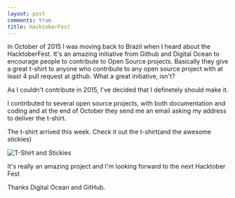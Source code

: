 ```yaml
---
layout: post
comments: true
title: HacktoberFest
---
```


In October of 2015 I was moving back to Brazil when I heard about the HacktoberFest. It's an amazing initiative from Github and Digital Ocean to encourage people to contribute to Open Source projects. Basically they give a great t-shirt to anyone who contribute to any open source project with at least 4 pull request at github. What a great initiative, isn't?

As I couldn't contribute in 2015, I've decided that I definetely should make it.

I contributed to several open source projects, with both documentation and coding and at the end of October they send me an email asking my address to deliver the t-shirt.

The t-shirt arrived this week. Check it out the t-shirt(and the awesome stickies)

![T-Shirt and Stickies](/images/hacktober_fest "Cool")

It's really an amazing project and I'm looking forward to the next Hacktober Fest

Thanks Digital Ocean and GitHub.
